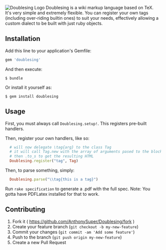 ![Doublesing Logo](https://cdn.rawgit.com/AnthonySuper/Doublesing/master/assets/logo-opt.svg)
Doublesing is a wiki markup language based on TeX. 
It's very simple and extremely flexible. 
You can register your own tags (including over-riding builtin ones) to suit your needs, effectively allowing a custom dialect to be built with just ruby objects.


## Installation

Add this line to your application's Gemfile:

```ruby
gem 'doublesing'
```

And then execute:

    $ bundle

Or install it yourself as:

    $ gem install doublesing

## Usage

First, you must always call `Doublesing.setup!`. 
This registers pre-built handlers.

Then, register your own handlers, like so:
```ruby
  # will now delegate \tag{arg} to the class Tag
  # it will call Tag.new with the array of arguments pased to the block,
  # then .to_s to get the resulting HTML
  Doublesing.register("tag", Tag)
```

Then, to parse something, simply:
```ruby
  Doublesing.parse("\\tag{this is a tag}")
```

Run `rake specification` to generate a .pdf with the full spec.
Note: You gotta have PDFLatex installed for that to work.
## Contributing

1. Fork it ( https://github.com/AnthonySuper/Doublesing/fork )
2. Create your feature branch (`git checkout -b my-new-feature`)
3. Commit your changes (`git commit -am 'Add some feature'`)
4. Push to the branch (`git push origin my-new-feature`)
5. Create a new Pull Request
